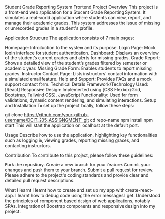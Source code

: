 Student Grade Reporting System Frontend
Project Overview
This project is a front-end web application for a Student Grade Reporting System. It simulates a real-world application where students can view, report, and manage their academic grades. This system addresses the issue of missing or unrecorded grades in a student's profile.

Application Structure
The application consists of 7 main pages:

Homepage: Introduction to the system and its purpose.
Login Page: Mock login interface for student authentication.
Dashboard: Displays an overview of the student’s current grades and alerts for missing grades.
Grade Report: Shows a detailed view of the student's grades filtered by semester or academic year.
Missing Grade Form: Enables students to report missing grades.
Instructor Contact Page: Lists instructors' contact information with a simulated email feature.
Help and Support: Provides FAQs and a mock support contact form.
Technical Details
Framework/Technology Used: [React]
Responsive Design: Implemented using [CSS Flexbox/Grid, Bootstrap, Tailwind CSS].
JavaScript Functionality: Used for form validations, dynamic content rendering, and simulating interactions.
Setup and Installation
To set up the project locally, follow these steps:

git clone https://github.com/your-github-username/DCIT_205_ASSIGNGMENT1.git
cd repo-name
npm install
npm start
This will start the application on localhost at the default port.

Usage
Describe how to use the application, highlighting key functionalities such as logging in, viewing grades, reporting missing grades, and contacting instructors.

Contribution
To contribute to this project, please follow these guidelines:

Fork the repository.
Create a new branch for your feature.
Commit your changes and push them to your branch.
Submit a pull request for review.
Please adhere to the project's coding standards and provide clear and detailed pull request descriptions.

What I learnt
I learnt how to create and set up my app with create-react-app.
I learnt how to debug code using the error messages I get.
Understood the principles of component based design of web applications, notably SPAs.
Integration of Boostrap components and responsive design into my project.